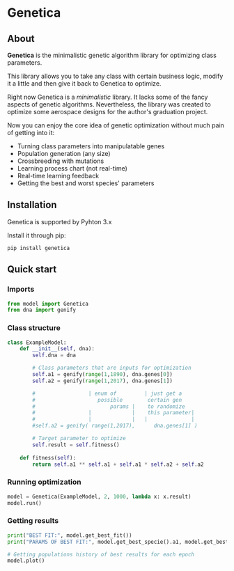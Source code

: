 # Genetica

## About

**Genetica** is the minimalistic genetic algorithm library for optimizing class parameters.

This library allows you to take any class with certain business logic, modify it a little and then give it back to Genetica to optimize.

Right now Genetica is a *minimalistic* library. It lacks some of the fancy aspects of genetic algorithms. Nevertheless, the library was created to optimize some aerospace designs for the author's graduation project.

Now you can enjoy the core idea of genetic optimization without much pain of getting into it:

- Turning class parameters into manipulatable genes
- Population generation (any size)
- Crossbreeding with mutations
- Learning process chart (not real-time)
- Real-time learning feedback
- Getting the best and worst species' parameters

## Installation

Genetica is supported by Pyhton 3.x

Install it through pip:
    
    pip install genetica

## Quick start

### Imports
```python
from model import Genetica
from dna import genify
```

### Class structure

```python
class ExampleModel:
    def __init__(self, dna):
        self.dna = dna

        # Class parameters that are inputs for optimization
        self.a1 = genify(range(1,1890), dna.genes[0])
        self.a2 = genify(range(1,2017), dna.genes[1])

        #                 | enum of         | just get a
        #                    possible        certain gen
        #                        params |    to randomize 
        #                 |             |    this parameter|   
        #                 |             |   |              |
        #self.a2 = genify( range(1,2017),      dna.genes[1] )

        # Target parameter to optimize
        self.result = self.fitness()
        
    def fitness(self):
        return self.a1 ** self.a1 + self.a1 * self.a2 + self.a2

```

### Running optimization
```python
model = Genetica(ExampleModel, 2, 1000, lambda x: x.result)
model.run()
```


### Getting results
```python
print("BEST FIT:", model.get_best_fit())
print("PARAMS OF BEST FIT:", model.get_best_specie().a1, model.get_best_specie().a2)

# Getting populations history of best results for each epoch
model.plot()
```
